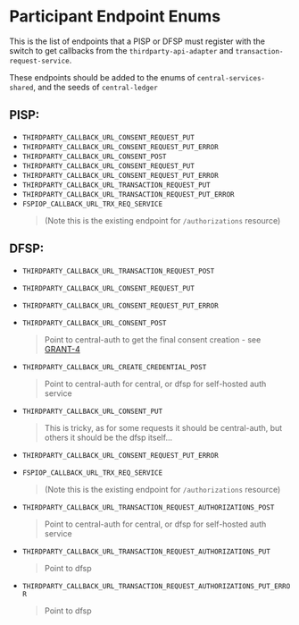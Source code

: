# Participant Endpoint Enums

This is the list of endpoints that a PISP or DFSP must register with the switch to get callbacks from the `thirdparty-api-adapter` and `transaction-request-service`.

These endpoints should be added to the enums of `central-services-shared`, and the seeds of `central-ledger`

## PISP:

- `THIRDPARTY_CALLBACK_URL_CONSENT_REQUEST_PUT`
- `THIRDPARTY_CALLBACK_URL_CONSENT_REQUEST_PUT_ERROR`
- `THIRDPARTY_CALLBACK_URL_CONSENT_POST`
- `THIRDPARTY_CALLBACK_URL_CONSENT_REQUEST_PUT`
- `THIRDPARTY_CALLBACK_URL_CONSENT_REQUEST_PUT_ERROR`
- `THIRDPARTY_CALLBACK_URL_TRANSACTION_REQUEST_PUT`
- `THIRDPARTY_CALLBACK_URL_TRANSACTION_REQUEST_PUT_ERROR`
- `FSPIOP_CALLBACK_URL_TRX_REQ_SERVICE` 
    > (Note this is the existing endpoint for `/authorizations` resource)

## DFSP:

- `THIRDPARTY_CALLBACK_URL_TRANSACTION_REQUEST_POST`
- `THIRDPARTY_CALLBACK_URL_CONSENT_REQUEST_PUT`
- `THIRDPARTY_CALLBACK_URL_CONSENT_REQUEST_PUT_ERROR`
- `THIRDPARTY_CALLBACK_URL_CONSENT_POST`
    > Point to central-auth to get the final consent creation - see [GRANT-4](https://github.com/mojaloop/pisp/tree/master/docs/linking#15-grant-consent)
- `THIRDPARTY_CALLBACK_URL_CREATE_CREDENTIAL_POST`
    > Point to central-auth for central, or dfsp for self-hosted auth service
- `THIRDPARTY_CALLBACK_URL_CONSENT_PUT`
    > This is tricky, as for some requests it should be central-auth, but others it should be the dfsp itself...

- `THIRDPARTY_CALLBACK_URL_CONSENT_REQUEST_PUT_ERROR`
- `FSPIOP_CALLBACK_URL_TRX_REQ_SERVICE` 
    > (Note this is the existing endpoint for `/authorizations` resource)
- `THIRDPARTY_CALLBACK_URL_TRANSACTION_REQUEST_AUTHORIZATIONS_POST`
    > Point to central-auth for central, or dfsp for self-hosted auth service
- `THIRDPARTY_CALLBACK_URL_TRANSACTION_REQUEST_AUTHORIZATIONS_PUT`
    > Point to dfsp
- `THIRDPARTY_CALLBACK_URL_TRANSACTION_REQUEST_AUTHORIZATIONS_PUT_ERROR`
    > Point to dfsp
